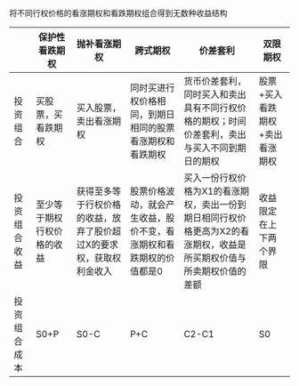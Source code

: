 将不同行权价格的看涨期权和看跌期权组合得到无数种收益结构


|              | 保护性看跌期权             | 抛补看涨期权                                                        | 跨式期权                                                            | 价差套利                                                                                                             | 双限期权                       |
| ------------ | -------------------------- | ------------------------------------------------------------------- | ------------------------------------------------------------------- | -------------------------------------------------------------------------------------------------------------------- | ------------------------------ |
| 投资组合     | 买股票，买看跌期权         | 买入股票，卖出看涨期权                                              | 同时买进行权价格相同，到期日相同的股票看涨期权和看跌期权            | 货币价差套利，同时买入和卖出具有不同行权价格的期权；时间价差套利，卖出与买入不同到期日的期权                         | 股票+买入看跌期权+卖出看涨期权 |
| 投资组合收益 | 至少等于期权行权价格的收益 | 获得至多等于行权价格的收益，放弃了股价超过X的要求权，获取权利金收入 | 股票价格波动，就会产生收益，股价不变，看涨期权和看跌期权的价值都是0 | 买入一份行权价格为X1的看涨期权，卖出一份到期日相同行权价格更高为X2的看涨期权，收益是所买期权价值与所卖期权价值的差额 | 收益限定在上下两个界限         |
| 投资组合成本 | S0+P                       | S0-C                                                                | P+C                                                                 | C2-C1                                                                                                                | S0                               |
